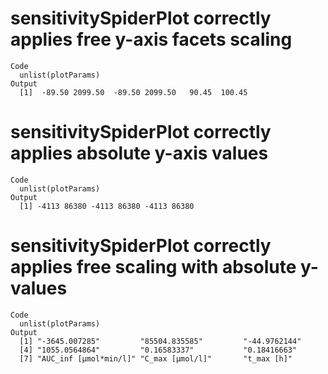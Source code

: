 # sensitivitySpiderPlot correctly applies free y-axis facets scaling

    Code
      unlist(plotParams)
    Output
      [1]  -89.50 2099.50  -89.50 2099.50   90.45  100.45

# sensitivitySpiderPlot correctly applies absolute y-axis values

    Code
      unlist(plotParams)
    Output
      [1] -4113 86380 -4113 86380 -4113 86380

# sensitivitySpiderPlot correctly applies free scaling with absolute y-values

    Code
      unlist(plotParams)
    Output
      [1] "-3645.007285"         "85504.835585"         "-44.9762144"         
      [4] "1055.0564864"         "0.16583337"           "0.18416663"          
      [7] "AUC_inf [µmol*min/l]" "C_max [µmol/l]"       "t_max [h]"           

